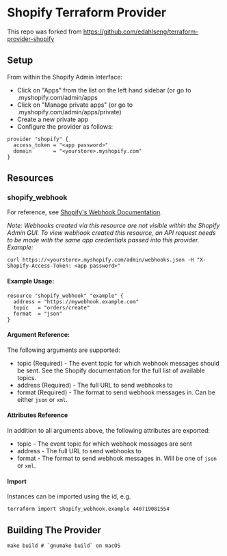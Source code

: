 Shopify Terraform Provider
==========================

This repo was forked from https://github.com/edahlseng/terraform-provider-shopify

Setup
-----

From within the Shopify Admin Interface:
* Click on "Apps" from the list on the left hand sidebar (or go to <yourstore>.myshopify.com/admin/apps
* Click on "Manage private apps" (or go to <yourstore>.myshopify.com/admin/apps/private)
* Create a new private app
* Configure the provider as follows:

```hcl
provider "shopify" {
  access_token = "<app password>"
  domain       = "<yourstore>.myshopify.com"
}
```

Resources
---------

### shopify_webhook

For reference, see [Shopify's Webhook Documentation](https://help.shopify.com/en/api/reference/events/webhook).

_Note: Webhooks created via this resource are not visible within the Shopify Admin GUI. To view webhook created this resource, an API request needs to be made with the same app credentials passed into this provider. Example:_

```shell
curl https://<yourstore>.myshopify.com/admin/webhooks.json -H "X-Shopify-Access-Token: <app password>"
```

#### Example Usage:

```hcl
resource "shopify_webhook" "example" {
  address = "https://mywebhook.example.com"
  topic   = "orders/create"
  format  = "json"
}
```

#### Argument Reference:

The following arguments are supported:

* topic (Required) - The event topic for which webhook messages should be sent. See the Shopify documentation for the full list of available topics.
* address (Required) - The full URL to send webhooks to
* format (Required) - The format to send webhook messages in. Can be either `json` or `xml`.

#### Attributes Reference

In addition to all arguments above, the following attributes are exported:

* topic - The event topic for which webhook messages are sent
* address - The full URL to send webhooks to
* format - The format to send webhook messages in. Will be one of `json` or `xml`.

#### Import

Instances can be imported using the id, e.g.

```shell
terraform import shopify_webhook.example 440719081554
```

Building The Provider
---------------------

```shell
make build # `gnumake build` on macOS
```
